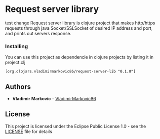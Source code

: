 # Request server library
test change
Request server library is clojure project that makes http/https requests through java Socket/SSLSocket of desired IP address and port, and prints out servers response.

### Installing

You can use this project as dependencie in clojure projects by listing it in project.clj

```
[org.clojars.vladimirmarkovic86/request-server-lib "0.1.0"]
```

## Authors

* **Vladimir Markovic** - [VladimirMarkovic86](https://github.com/VladimirMarkovic86)

## License

This project is licensed under the Eclipse Public License 1.0 - see the [LICENSE](LICENSE) file for details

